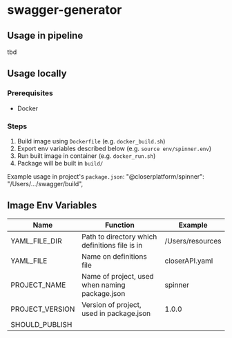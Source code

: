 # swagger-generator


## Usage in pipeline
tbd
## Usage locally
### Prerequisites
  - Docker
### Steps
 1. Build image using `Dockerfile` (e.g. `docker_build.sh`)
 2. Export env variables described below (e.g. `source env/spinner.env`)
 3. Run built image in container (e.g. `docker_run.sh`)
 4. Package will be built in `build/`

Example usage in project's `package.json`:
"@closerplatform/spinner": "/Users/.../swagger/build",

## Image Env Variables
| Name | Function | Example |
| ---- | -------- | ------- |
| YAML_FILE_DIR | Path to directory which definitions file is in | /Users/resources
| YAML_FILE | Name on definitions file | closerAPI.yaml
| PROJECT_NAME | Name of project, used when naming package.json | spinner |
| PROJECT_VERSION | Version of project, used in package.json | 1.0.0 |
| SHOULD_PUBLISH |  |
